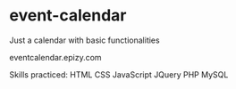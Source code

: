 # event-calendar
Just a calendar with basic functionalities

eventcalendar.epizy.com

Skills practiced:
HTML
CSS
JavaScript
JQuery
PHP
MySQL
